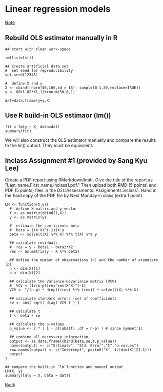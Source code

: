 # Linear regression models




[Note](https://younghhk.github.io/STAT_COMP/M2_Linear.html#1)


## Rebuild OLS estimator manually in R

```{r}
## start with clean work-space

rm(list=ls())
 
## create artificial data set
#  set seed for reproducibility
set.seed(12345)
 
#  define X and y
X <- cbind(rnorm(50,160,sd = 15), sample(0:1,50,replace=TRUE))
y <- 80+1.02*X[,1]+rnorm(50,0,1)
 
dat=data.frame(y=y,X) 
```



## Use R build-in OLS estimaor (lm())
```{r,eval=FALSE}
fit = lm(y ~ X, data=dat)
summary(fit)
```

We will also construct the OLS estimator manually and compare the results to the lm() output.
They must be  equivalent.

## Inclass Assignment #1 (provided by Sang Kyu Lee)

Create a PDF report using RMarkdown/knitr. Give the title of the report as "Last_name.First_name.inclass1.pdf."
Then upload both RMD (5 points) and PDF (5 points) files in the D2L:Assessments: Assignments:inclass1.
Hand in the hard copy of the PDF file by Next Monday in class (extra 1 point).

```{r, eval=FALSE}
LM <- function(X,y){
  #  define X matrix and y vector
  X <- as.matrix(cbind(1,X))
  y <- as.matrix(y)
  
  #  estimate the coeficients beta
  #  beta = ((X'X)^(-1))X'y
  beta <- solve(t(X) %*% X) %*% t(X) %*% y
  
  ## calculate residuals
  #  res = y - beta1 - beta2*X2
  res <- as.matrix(y - X %*% beta)
  
  ## define the number of observations (n) and the number of arameters (p)
  n <- dim(X)[1]
  p <- dim(X)[2]
  
  ## calculate the Variance-Covariance matrix (VCV)
  #  VCV = (1/(n-p))res'res(X'X)^(-1)
  VCV <- 1/(n-p) * drop(t(res) %*% (res)) * solve(t(X) %*% X)
  
  ## calculate standard errors (se) of coefficients
  se <- abs( sqrt( diag( VCV ) ) )
  
  ## calculate t
  t <- beta / se
  
  ## calculate the p-values
  p_value <- 2 * ( 1 - pt(abs(t) ,df = n-p) ) # since symmetric
  
  ## combine all necessary information
  output <- as.data.frame(cbind(beta,se,t,p_value))
  names(output) <- c("Estimate", "Std. Error","t","p-values")
  row.names(output) <- c("Intercept", paste0("X", 1:(dim(X)[2]-1)))
  output
}

## compare the built-in `lm`function and manual output
LM(X, y)
summary(lm(y ~ X, data = dat))  
```


[Back](https://github.com/younghhk/STAT_COMP/)

